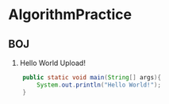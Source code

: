 # AlgorithmPractice 

## BOJ

1. Hello World Upload!

~~~ Java
	public static void main(String[] args){
		System.out.println("Hello World!");
	}
~~~